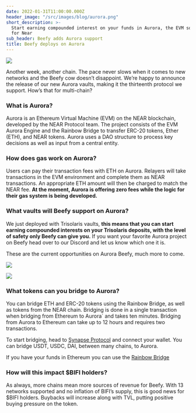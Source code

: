 ```yaml
---
date: 2022-01-31T11:00:00.000Z
header_image: "/src/images/blog/aurora.png"
short_description: >-
  Start earning compounded interest on your funds in Aurora, the EVM solution
  for Near
sub_header: Beefy adds Aurora support
title: Beefy deploys on Aurora
---
```

![](/src/images/blog/aurora.png)

Another week, another chain. The pace never slows when it comes to new networks and the Beefy cow doesn’t disappoint. We’re happy to announce the release of our new Aurora vaults, making it the thirteenth protocol we support. How’s that for multi-chain?

### What is Aurora?

Aurora is an Ethereum Virtual Machine (EVM) on the NEAR blockchain, developed by the NEAR Protocol team. The project consists of the EVM Aurora Engine and the Rainbow Bridge to transfer ERC-20 tokens, Ether (ETH), and NEAR tokens. Aurora uses a DAO structure to process key decisions as well as input from a central entity.

### How does gas work on Aurora?

Users can pay their transaction fees with ETH on Aurora. Relayers will take transactions in the EVM environment and complete them as NEAR transactions. An appropriate ETH amount will then be charged to match the NEAR fee. **At the moment, Aurora is offering zero fees while the logic for their gas system is being developed.**

### What vaults will Beefy support on Aurora?

We just deployed with Trisolaris vaults, **this means that you can start earning compounded interests on your Trisolaris deposits, with the level of safety only Beefy can give you.** If you want your favorite Aurora project on Beefy head over to our Discord and let us know which one it is.  
  
These are the current opportunities on Aurora Beefy, much more to come.

![](/src/images/blog/aurora_p2.png)  
  
![](/src/images/blog/aurora_p1.png)

### What tokens can you bridge to Aurora?

You can bridge ETH and ERC-20 tokens using the Rainbow Bridge, as well as tokens from the NEAR chain. Bridging is done in a single transaction when bridging from Ethereum to Aurora´ and takes ten minutes. Bridging from Aurora to Ethereum can take up to 12 hours and requires two transactions.

To start bridging, head to [Synapse Protocol](https://synapseprotocol.com/) and connect your wallet. You can bridge USDT, USDC, DAI, between many chains, to Aurora.

If you have your funds in Ethereum you can use the [Rainbow Bridge](https://rainbowbridge.app/transfer)

### How will this impact $BIFI holders?

As always, more chains mean more sources of revenue for Beefy. With 13 networks supported and no inflation of BIFI’s supply, this is good news for $BIFI holders. Buybacks will increase along with TVL, putting positive buying pressure on the token.

